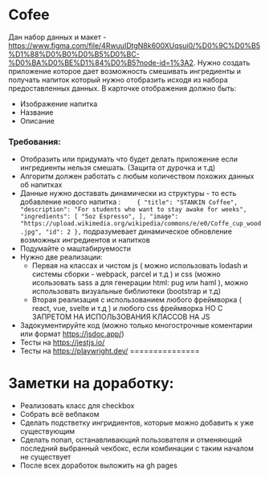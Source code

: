# Cofee

Дан набор данных и макет - https://www.figma.com/file/4RwuuIDtgN8k600XUqsui0/%D0%9C%D0%B5%D1%88%D0%B0%D0%B5%D0%BC-%D0%BA%D0%BE%D1%84%D0%B5?node-id=1%3A2.
Нужно создать приложение которое дает возможность смешивать ингредиенты и получать напиток который нужно отобразить исходя из набора предоставленных данных. В карточке отображения должно быть:
* Изображение напитка
* Название
* Описание
### Требования:

* Отобразить или придумать что будет делать приложение если ингредиенты нельзя смешать. (Защита от дурочка и т.д)
* Алгоритм должен работать с любым количеством похожих данных об напитках
* Данные нужно доставать динамически из структуры - то есть добавление нового напитка : ```    {
      "title": "STANKIN Coffee",
      "description": "For students who want to stay awake for weeks",
      "ingredients": [
        "5oz Espresso",
      ],
      "image": "https://upload.wikimedia.org/wikipedia/commons/e/e0/Coffe_cup_wood.jpg",
      "id": 2
    },```  подразумевает динамическое обновление возможных ингредиентов и напитков
* Подумайте о маштабируемости
* Нужно две реализации:
    + Первая на классах и чистом js ( можно использовать lodash и системы сборки - webpack, parcel и т.д ) и css (можно исользовать sass а для генерации html: pug или haml ), можно использовать визуальные библиотеки (bootstrap и т.д)
    + Вторая реализация с использованием любого фреймворка ( react, vue, svelte и т.д ) и любого css фреймворка НО С ЗАПРЕТОМ НА ИСПОЛЬЗОВАНИЯ КЛАССОВ НА JS
* Задокументируйте код (можно только многострочные коментарии или формат https://jsdoc.app/)
* Тесты на https://jestjs.io/
* Тесты на https://playwright.dev/
===============

# Заметки на доработку:
* Реализовать класс для checkbox
* Собрать всё вебпаком
* Сделать подстветку ингридиентов, которые можно добавить к уже существующим
* Сделать попап, останавливающий пользователя и отменяющий последний выбранный чекбокс, если комбинации с таким началом не существует
* После всех доработок выложить на gh pages
